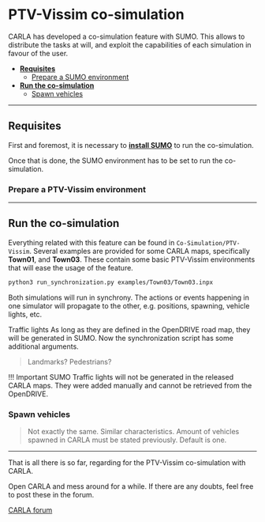# PTV-Vissim co-simulation

CARLA has developed a co-simulation feature with SUMO. This allows to distribute the tasks at will, and exploit the capabilities of each simulation in favour of the user.  

*   [__Requisites__](#requisites)  
	*   [Prepare a SUMO environment](#prepare-a-sumo-environment)
*   [__Run the co-simulation__](#run-the-co-simulation)  
	*   [Spawn vehicles](#spawn-vehicles)
	
---
## Requisites

First and foremost, it is necessary to [__install SUMO__](https://sumo.dlr.de/docs/Installing.html) to run the co-simulation. 

Once that is done, the SUMO environment has to be set to run the co-simulation. 

### Prepare a PTV-Vissim environment 



---
## Run the co-simulation

Everything related with this feature can be found in `Co-Simulation/PTV-Vissim`. Several examples are provided for some CARLA maps, specifically __Town01__, and __Town03__. These contain some basic PTV-Vissim environments that will ease the usage of the feature.  

```sh
python3 run_synchronization.py examples/Town03/Town03.inpx
```

Both simulations will run in synchrony. The actions or events happening in one simulator will propagate to the other, e.g. positions, spawning, vehicle lights, etc.

Traffic lights As long as they are defined in the OpenDRIVE road map, they will be generated in SUMO. Now the synchronization script has some additional arguments.
> Landmarks? 
> Pedestrians? 

!!! Important
    SUMO Traffic lights will not be generated in the released CARLA maps. They were added manually and cannot be retrieved from the OpenDRIVE.


### Spawn vehicles 

> Not exactly the same. Similar characteristics. 
> Amount of vehicles spawned in CARLA must be stated previously. Default is one. 


---

That is all there is so far, regarding for the PTV-Vissim co-simulation with CARLA. 

Open CARLA and mess around for a while. If there are any doubts, feel free to post these in the forum. 

<div class="build-buttons">
<p>
<a href="https://forum.carla.org/" target="_blank" class="btn btn-neutral" title="Go to the CARLA forum">
CARLA forum</a>
</p>
</div>
